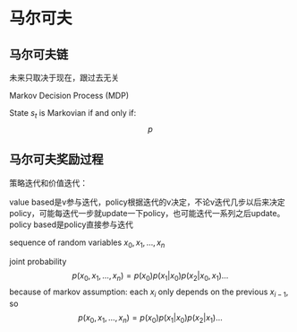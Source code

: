 # 马尔可夫



## 马尔可夫链

未来只取决于现在，跟过去无关

Markov Decision Process (MDP)



State $s_t$ is Markovian if and only if:
$$
p
$$




## 马尔可夫奖励过程







策略迭代和价值迭代：

value based是v参与迭代，policy根据迭代的v决定，不论v迭代几步以后来决定policy，可能每迭代一步就update一下policy，也可能迭代一系列之后update。policy based是policy直接参与迭代





sequence of random variables $x_0, x_1, \dots, x_n$

joint probability
$$
p(x_0, x_1, \dots, x_n) = p(x_0)p(x_1|x_0)p(x_2|x_0, x_1) \dots
$$
because of markov assumption: each $x_i$ only depends on the previous $x_{i-1}$, so
$$
p(x_0, x_1, \dots, x_n) = p(x_0)p(x_1|x_0)p(x_2|x_1) \dots
$$
